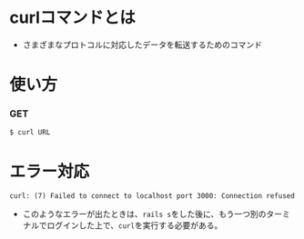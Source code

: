 # curlコマンドとは
- さまざまなプロトコルに対応したデータを転送するためのコマンド

# 使い方
### GET
```
$ curl URL
```

# エラー対応
```
curl: (7) Failed to connect to localhost port 3000: Connection refused
```
- このようなエラーが出たときは、`rails s`をした後に、もう一つ別のターミナルでログインした上で、`curl`を実行する必要がある。
